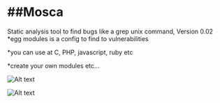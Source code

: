 ##Mosca
=====

 Static analysis tool to find bugs like a grep unix command, Version 0.02  
*egg modules is a config to find to vulnerabilities

*you can use at C, PHP, javascript, ruby etc

*create your own modules etc...

![Alt text](https://raw.githubusercontent.com/CoolerVoid/Mosca/master/doc/images/codeview.png)

![Alt text](https://raw.githubusercontent.com/CoolerVoid/Mosca/master/doc/Mosca.jpg)





